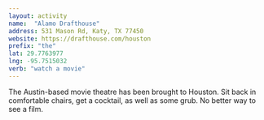 ```yaml
---
layout: activity
name:  "Alamo Drafthouse"
address: 531 Mason Rd, Katy, TX 77450
website: https://drafthouse.com/houston
prefix: "the"
lat: 29.7763977
lng: -95.7515032
verb: "watch a movie"
---
```


The Austin-based movie theatre has been brought to Houston. Sit back in comfortable chairs, get a cocktail, as well as some grub. No better way to see a film.
